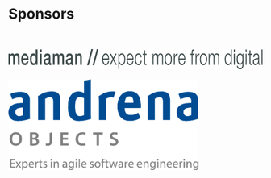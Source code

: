 <!SLIDE bullets incremental>

# Sponsors

<br/>
<br/>
<a href="http://www.mediaman.de/" style="border:0;"><img src="www.mediaman.de.png" height="40"></a>
<br/>
<br/>
<a href="http://www.andrena.de/" style="border:0;"><img src="www.andrena.de.png" height="180"></a>


